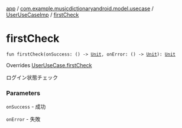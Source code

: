 [app](../../index.md) / [com.example.musicdictionaryandroid.model.usecase](../index.md) / [UserUseCaseImp](index.md) / [firstCheck](./first-check.md)

# firstCheck

`fun firstCheck(onSuccess: () -> `[`Unit`](https://kotlinlang.org/api/latest/jvm/stdlib/kotlin/-unit/index.html)`, onError: () -> `[`Unit`](https://kotlinlang.org/api/latest/jvm/stdlib/kotlin/-unit/index.html)`): `[`Unit`](https://kotlinlang.org/api/latest/jvm/stdlib/kotlin/-unit/index.html)

Overrides [UserUseCase.firstCheck](../-user-use-case/first-check.md)

ログイン状態チェック

### Parameters

`onSuccess` - 成功

`onError` - 失敗